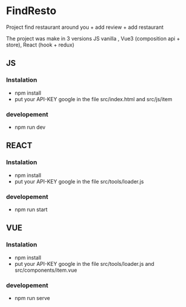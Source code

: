 # FindResto
Project find restaurant around you + add review + add restaurant

The project was make in 3 versions JS vanilla , Vue3 (composition api + store), React (hook +  redux)

## JS
### Instalation
- npm install
- put your API-KEY google in the file src/index.html and src/js/item 

### developement
- npm run dev 

## REACT
### Instalation
- npm install
- put your API-KEY google in the file src/tools/loader.js 

### developement
- npm run start 

## VUE
### Instalation
- npm install
- put your API-KEY google in the file src/tools/loader.js and src/components/item.vue

### developement
- npm run serve 
